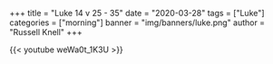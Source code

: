 +++
title = "Luke 14 v 25 - 35"
date = "2020-03-28"
tags = ["Luke"]
categories = ["morning"]
banner = "img/banners/luke.png"
author = "Russell Knell"
+++

{{< youtube weWa0t_1K3U >}}
